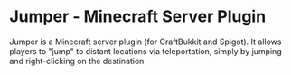# Jumper - Minecraft Server Plugin

Jumper is a Minecraft server plugin (for CraftBukkit and Spigot). It allows players to "jump" to distant locations via teleportation, simply by jumping and right-clicking on the destination.
